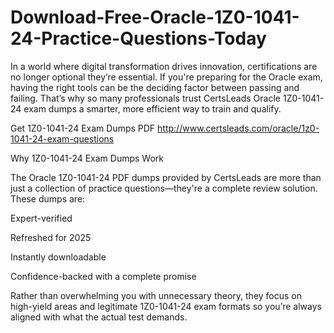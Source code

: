 # Download-Free-Oracle-1Z0-1041-24-Practice-Questions-Today
In a world where digital transformation drives innovation, certifications are no longer optional they’re essential. If you're preparing for the Oracle exam, having the right tools can be the deciding factor between passing and failing. That’s why so many professionals trust CertsLeads Oracle 1Z0-1041-24 exam dumps a smarter, more efficient way to train and qualify.

Get 1Z0-1041-24 Exam Dumps PDF http://www.certsleads.com/oracle/1z0-1041-24-exam-questions

Why 1Z0-1041-24 Exam Dumps Work

The Oracle 1Z0-1041-24 PDF dumps provided by CertsLeads are more than just a collection of practice questions—they're a complete review solution. These dumps are:

Expert-verified

Refreshed for 2025

Instantly downloadable

 Confidence-backed with a complete promise

Rather than overwhelming you with unnecessary theory, they focus on high-yield areas and legitimate 1Z0-1041-24 exam formats so you’re always aligned with what the actual test demands.

 
